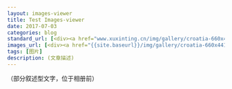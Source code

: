 ```yaml
---
layout: images-viewer
title: Test Images-viewer
date: 2017-07-03
categories: blog
standard_url: [<div><a href="www.xuxinting.cn/img/gallery/croatia-660x441.jpg"><img src="www.xuxinting.cn/img/gallery/croatia-69x69.jpg" /></a></div>、]
images_url: [<div><a href="{{site.baseurl}}/img/gallery/croatia-660x441.jpg"><img src="{{site.baseurl}}/img/gallery/croatia-69x69.jpg" /></a></div>、<div><a href="{{site.baseurl}}/img/gallery/DSC_0008-660x441.jpg"><img src="{{site.baseurl}}/img/gallery/DSC_0008-69x69.jpg" /></a></div>、<div><a href="{{site.baseurl}}/img/gallery/DSC_0014-660x441.jpg"><img src="{{site.baseurl}}/img/gallery/DSC_0014-69x69.jpg" /></a></div>]
tags: [图片]
description: (文章描述)
---
```

（部分叙述型文字，位于相册前）